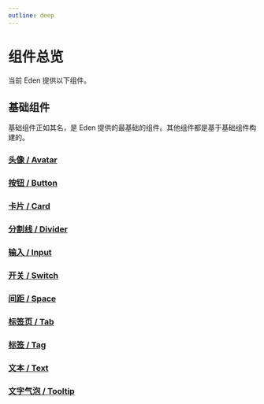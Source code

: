 ```yaml
---
outline: deep
---
```


# 组件总览

当前 Eden 提供以下组件。

## 基础组件

基础组件正如其名，是 Eden 提供的最基础的组件。其他组件都是基于基础组件构建的。

### [头像 / Avatar](./avatar)

### [按钮 / Button](./button)

### [卡片 / Card](./card)

### [分割线 / Divider](./divider)

### [输入 / Input](./input)

### [开关 / Switch](./switch)

### [间距 / Space](./space)

### [标签页 / Tab](./tab)

### [标签 / Tag](./tag)

### [文本 / Text](./text)

### [文字气泡 / Tooltip](./tooltip)
